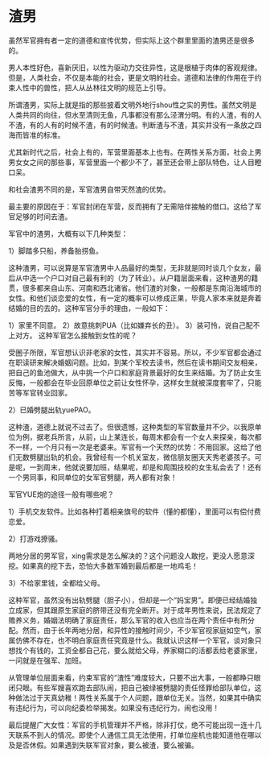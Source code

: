 # 渣男

虽然军官拥有者一定的道德和宣传优势，但实际上这个群里里面的渣男还是很多的。

男人本性好色，喜新厌旧，以性为驱动力交往异性，这是根植于肉体的客观规律。但是，人类社会，不仅是本能的社会，更是文明的社会。道德和法律的作用在于约束人性中的兽性，把人从丛林往文明的规范上引导。

所谓渣男，实际上就是指的那些披着文明外地行shou性之实的男性。虽然文明是人类共同的向往，但水至清则无鱼，凡事都没有那么泾渭分明。有的人渣，有的人不渣，有的人有的时候不渣，有的时候渣。判断渣与不渣，其实并没有一条放之四海而皆准的标准。

尤其新时代之后，社会上有的，军营里面基本上也有。在两性关系方面，社会上男男女女之间的那些事，军营里面一个都少不了，甚至还会带上部队特色，让人目瞪口呆。

和社会渣男不同的是，军官渣男自带天然渣的优势。

最主要的原因在于：军官封闭在军营，反而拥有了无需陪伴接触的借口。这给了军官足够的时间去渣。

军官中的渣男，大概有以下几种类型：

1）脚踏多只船，养备胎捞鱼。

这种渣男，可以说算是军官渣男中人品最好的类型，无非就是同时谈几个女友，最后从中选一个户口对自己最有利的（为了转业）。从户籍层面来看，这种渣男的籍贯，很多都来自山东、河南和西北诸省。他们渣的对象，一般都是东南沿海城市的女性。和他们谈恋爱的女性，有一定的概率可以修成正果，毕竟人家本来就是奔着结婚的目的去的。这种军官分手的理由，一般如下：

1）家里不同意。
2）故意挑刺PUA（比如嫌弃长的丑）。
3）装可怜，说自己配不上对方。
这种军官怎么接触到女性的呢？

受圈子所限，军官想认识非老家的女性，其实并不容易。所以，不少军官都会通过在职读研来解决婚姻问题。比如，到某个军校去读书，然后在读书期间交友相亲，把自己的鱼池做大，从中挑一个户口和家庭背景最好的女生来结婚。为了防止女生反悔，一般都会在毕业回原单位之前让女性怀孕，这样女生就被深度套牢了，只能苦等军官转业回家。

2）已婚劈腿出轨yuePAO。

这种渣，道德上就说不过去了。但很遗憾，这种类型的军官数量并不少。以我原单位为例，据老兵所言，从前，山上某连长，每周末都会有一个女人来探亲，每次都不一样，一个月只有一次是老婆来。军官有一个天然的优势：不用回家。这给了他们无数劈腿出轨的机会。我曾经有一个机关室友，微信朋友圈天天秀老婆孩子。可是呢，一到周末，他就说要加班，结果呢，却是和周围技校的女生私会去了！还有一个男同事，和同单位的女军官劈腿，两人都有对象！

军官YUE炮的途径一般有哪些呢？

1）手机交友软件。比如各种打着相亲旗号的软件（懂的都懂），里面可以有偿付费恋爱。

2）打游戏撩骚。

两地分居的男军官，xing需求是怎么解决的？这个问题没人敢挖，更没人愿意深挖。如果真的挖下去，恐怕大多数军婚到最后都是一地鸡毛！

3）不给家里钱，全都给父母。

这种军官，虽然没有出轨劈腿（胆子小），但却是一个“妈宝男”。即便已经结婚独立成家，但其跟原生家庭的脐带还没有完全断开。对于成年男性来说，民法规定了赡养义务，婚姻法明确了家庭责任，那么军官的收入也应当在两个责任中有所分配。然而，由于长年两地分居，和异性的接触时间少，不少军官视家庭如空气，家属仿佛不存在，也不明白家庭责任究竟是什么。我就认识这样一个军官，谈对象只想找个有钱的，工资全都自己花，要么就给父母，养家糊口的活都丢给老婆家里，一问就是在强军、加班。



从管理单位层面来看，约束军官的“渣性”难度较大，只要不出大事，一般都睁只眼闭只眼。有些军嫂喜欢跑去部队闹，把自己被绿被劈腿的责任怪罪给部队单位，这种做法过于天真幼稚！两性关系属于个人问题，跟单位无关。当然，如果其中确实有违纪行为，可以向纪委检举揭发。如果没有违纪行为，闹也没用！



最后提醒广大女性：军官的手机管理并不严格，除非打仗，绝不可能出现一连十几天联系不到人的情况。即使个人通信工具无法使用，打单位座机也能知道他在哪以及是否休假。如果遇到失联军官对象，要么被渣，要么被骗。

